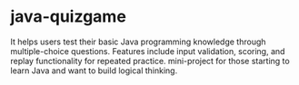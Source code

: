 # java-quizgame
It helps users test their basic Java programming knowledge through multiple-choice questions. 
Features include input validation, scoring, and replay functionality for repeated practice.
mini-project for those starting to learn Java and want to build logical thinking.
